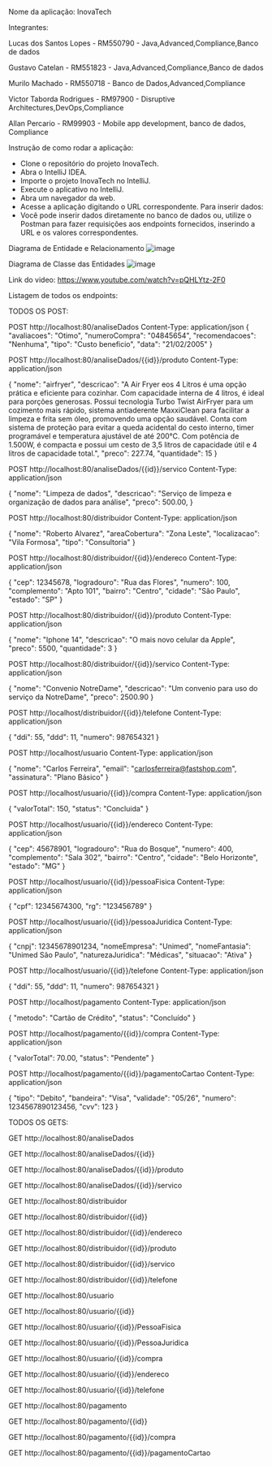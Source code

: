 Nome da aplicação: InovaTech

Integrantes:

Lucas dos Santos Lopes - RM550790 - Java,Advanced,Compliance,Banco de dados

Gustavo Catelan - RM551823 - Java,Advanced,Compliance,Banco de dados

Murilo Machado - RM550718 - Banco de Dados,Advanced,Compliance

Victor Taborda Rodrigues - RM97900 - Disruptive Architectures,DevOps,Compliance

Allan Percario - RM99903 - Mobile app development, banco de dados, Compliance

Instrução de como rodar a aplicação:
- Clone o repositório do projeto InovaTech.
- Abra o IntelliJ IDEA.
- Importe o projeto InovaTech no IntelliJ.
- Execute o aplicativo no IntelliJ.
- Abra um navegador da web.
- Acesse a aplicação digitando o URL correspondente.
Para inserir dados:
- Você pode inserir dados diretamente no banco de dados ou, utilize o Postman para fazer requisições aos endpoints fornecidos, inserindo a URL e os valores correspondentes.





Diagrama de Entidade e Relacionamento
![image](https://github.com/GustavoCatelan/JavaChallenge/assets/127765306/9b27c6f8-56f5-4ae9-971e-8c44dc2cb1a0)

Diagrama de Classe das Entidades
![image](https://github.com/GustavoCatelan/JavaChallenge/assets/127765306/ab5a381b-a173-461c-b02d-14c16ac143c9)

Link do video:
https://www.youtube.com/watch?v=pQHLYtz-2F0

Listagem de todos os endpoints:

TODOS OS POST:

POST http://localhost:80/analiseDados
Content-Type: application/json
{
  "avaliacoes": "Otimo",
  "numeroCompra": "04845654",
  "recomendacoes": "Nenhuma",
  "tipo": "Custo beneficio",
  "data": "21/02/2005"
}

POST http://localhost:80/analiseDados/{{id}}/produto
Content-Type: application/json

{
  "nome": "airfryer",
  "descricao": "A Air Fryer eos 4 Litros é uma opção prática e eficiente para cozinhar.
Com capacidade interna de 4 litros, é ideal para porções generosas.
Possui tecnologia Turbo Twist AirFryer para um cozimento mais rápido, sistema antiaderente MaxxiClean para facilitar a limpeza e frita sem óleo, promovendo uma opção saudável.
Conta com sistema de proteção para evitar a queda acidental do cesto interno, timer programável e temperatura ajustável de até 200°C.
Com potência de 1.500W, é compacta e possui um cesto de 3,5 litros de capacidade útil e 4 litros de capacidade total.",
  "preco": 227.74,
  "quantidade": 15
}

POST http://localhost:80/analiseDados/{{id}}/servico
Content-Type: application/json

{
  "nome": "Limpeza de dados",
  "descricao": "Serviço de limpeza e organização de dados para análise",
  "preco": 500.00,
 }

 POST http://localhost:80/distribuidor
Content-Type: application/json

{
  "nome": "Roberto Alvarez",
  "areaCobertura": "Zona Leste",
  "localizacao": "Vila Formosa",
  "tipo": "Consultoria"
}

POST http://localhost:80/distribuidor/{{id}}/endereco
Content-Type: application/json

{
  "cep":  12345678,
  "logradouro": "Rua das Flores",
  "numero": 100,
  "complemento": "Apto 101",
  "bairro": "Centro",
  "cidade": "São Paulo",
  "estado": "SP"
}

POST http://localhost:80/distribuidor/{{id}}/produto
Content-Type: application/json

{
  "nome": "Iphone 14",
  "descricao": "O mais novo celular da Apple",
  "preco": 5500,
  "quantidade": 3
}

POST http://localhost:80/distribuidor/{{id}}/servico
Content-Type: application/json

{
  "nome": "Convenio NotreDame",
  "descricao": "Um convenio para uso do serviço da NotreDame",
  "preco": 2500.90
}

POST http://localhost/distribuidor/{{id}}/telefone
Content-Type: application/json

{
  "ddi": 55,
  "ddd": 11,
  "numero": 987654321
}

POST http://localhost/usuario
Content-Type: application/json

{
  "nome": "Carlos Ferreira",
  "email": "carlosferreira@fastshop.com",
  "assinatura": "Plano Básico"
}

POST http://localhost/usuario/{{id}}/compra
Content-Type: application/json

{
  "valorTotal": 150,
  "status": "Concluida"
}

POST http://localhost/usuario/{{id}}/endereco
Content-Type: application/json

{
  "cep": 45678901,
  "logradouro": "Rua do Bosque",
  "numero": 400,
  "complemento": "Sala 302",
  "bairro": "Centro",
  "cidade": "Belo Horizonte",
  "estado": "MG"
}

POST http://localhost/usuario/{{id}}/pessoaFisica
Content-Type: application/json

{
  "cpf": 12345674300,
  "rg": "123456789"
}

POST http://localhost/usuario/{{id}}/pessoaJuridica
Content-Type: application/json

{
  "cnpj": 12345678901234,
  "nomeEmpresa": "Unimed",
  "nomeFantasia": "Unimed São Paulo",
  "naturezaJuridica": "Médicas",
  "situacao": "Ativa"
}

POST http://localhost/usuario/{{id}}/telefone
Content-Type: application/json

{
  "ddi": 55,
  "ddd": 11,
  "numero": 987654321
}

POST http://localhost/pagamento
Content-Type: application/json

{
  "metodo": "Cartão de Crédito",
  "status": "Concluído"
}

POST http://localhost/pagamento/{{id}}/compra
Content-Type: application/json

{
  "valorTotal": 70.00,
  "status": "Pendente"
}

POST http://localhost/pagamento/{{id}}/pagamentoCartao
Content-Type: application/json

{
  "tipo": "Debito",
  "bandeira": "Visa",
  "validade": "05/26",
  "numero": 1234567890123456,
  "cvv": 123
}

TODOS OS GETS:

GET http://localhost:80/analiseDados

GET http://localhost:80/analiseDados/{{id}}

GET http://localhost:80/analiseDados/{{id}}/produto

GET http://localhost:80/analiseDados/{{id}}/servico

GET http://localhost:80/distribuidor

GET http://localhost:80/distribuidor/{{id}}

GET http://localhost:80/distribuidor/{{id}}/endereco

GET http://localhost:80/distribuidor/{{id}}/produto

GET http://localhost:80/distribuidor/{{id}}/servico

GET http://localhost:80/distribuidor/{{id}}/telefone

GET http://localhost:80/usuario

GET http://localhost:80/usuario/{{id}}

GET http://localhost:80/usuario/{{id}}/PessoaFisica

GET http://localhost:80/usuario/{{id}}/PessoaJuridica

GET http://localhost:80/usuario/{{id}}/compra

GET http://localhost:80/usuario/{{id}}/endereco

GET http://localhost:80/usuario/{{id}}/telefone

GET http://localhost:80/pagamento

GET http://localhost:80/pagamento/{{id}}

GET http://localhost:80/pagamento/{{id}}/compra

GET http://localhost:80/pagamento/{{id}}/pagamentoCartao
